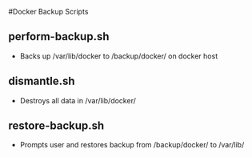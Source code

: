 #Docker Backup Scripts

## perform-backup.sh
- Backs up /var/lib/docker to /backup/docker/ on docker host

## dismantle.sh
- Destroys all data in /var/lib/docker/

## restore-backup.sh
- Prompts user and restores backup from /backup/docker/ to /var/lib/
